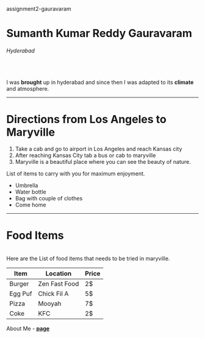 assignment2-gauravaram

# Sumanth Kumar Reddy Gauravaram

###### Hyderabad
<br><br/>
I was **brought** up in hyderabad and since then I was adapted to its **climate** and atmosphere.

---

# Directions from Los Angeles to Maryville

1. Take a cab and go to airport in Los Angeles and reach Kansas city
2. After reaching Kansas City tab a bus or cab to maryville
3. Maryville is a beautiful place where you can see the beauty of nature.

List of items to carry with you for maximum enjoyment.

* Umbrella
* Water bottle
* Bag with couple of clothes
* Come home

---
# Food Items 
<br>
Here are the List of food items that needs to be tried in maryville.

| Item   | Location      | Price |
|--------| ------------- | ----- |
| Burger | Zen Fast Food | 2$    |
| Egg Puf| Chick Fil A   | 5$    |
| Pizza  | Mooyah        | 7$    |
| Coke   | KFC           | 2$    | 

About Me - **[page](AboutMe.md)**